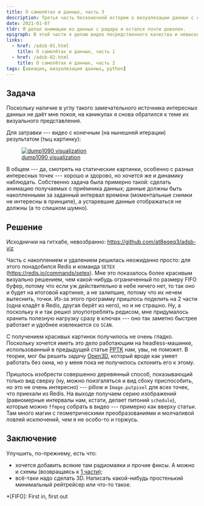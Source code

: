 ```yaml
---
title: О самолётах и данных, часть 3
description: Третья часть бесконечной истории о визуализации данных с ADS-B приёмника.
date: 2021-01-07
tldr: Я делал анимации из данных с радара и остался почти доволен.
epigraph: В этой части я делаю видео посредственного качества и невысокой художественной ценности.
links:
  - href: /adsb-01.html
    title: О самолётах и данных, часть 1
  - href: /adsb-02.html
    title: О самолётах и данных, часть 2
tags: [авиация, визуализация данных, python]
---
```


## Задача

Поскольку наличие в углу такого замечательного источника интересных данных не даёт мне покоя, на каникулах я снова обратился к теме их визуального представления.

Для затравки --- видео с конечным (на нынешней итерации) результатом (тыц картинку):

<figure>
  <a href="https://www.youtube.com/watch?v=kRHPPIlo_Sc"><img src="https://img.youtube.com/vi/kRHPPIlo_Sc/maxresdefault.jpg" alt="dump1090 visualization" /></a>
  <figcaption><a href="https://www.youtube.com/watch?v=kRHPPIlo_Sc">dump1090 visualization</a></figcaption>
</figure>

В общем --- да, смотреть на статические картинки, особенно с разных интересных точек --- хорошо и здорово, но хочется же и динамику наблюдать. Собственно задача была примерно такой: сделать анимацию получаемых с приёмника данных; данные должны быть накопленными за заданный интервал времени (моментальные снимки не интересны в принципе), а устаревшие данные отображаться не должны (а то слишком шумно).

## Решение

Исходнички на гитхабе, невозбранно: <i class="fab fa-github"></i><https://github.com/at8eqeq3/adsb-viz>

Часть с накоплением и удалением решилась неожиданно просто: для этого понадобился Redis и команда `SETEX` (<https://redis.io/commands/setex>). Мне это показалось более красивым визуально решением, чем какой-нибудь ограниченный по размеру FIFO буфер, потому что если уж действительно в небе ничего нет, то так оно и будет на итоговой картинке, а не залипшие, потому что их нечем вытеснить, точки. Из-за этого программу пришлось поделить на 2 части (одна кладёт в Redis, другая берёт из него), но и не страшно. Ну, а поскольку я и так решил злоупотреблять редисом, мне придумалось хранить полезную нагрузку сразу в ключах --- оно так заметно быстрее работает и удобнее извлекается со `SCAN`.

С получением красивых картинок получилось не очень гладко. Поскольку хочется иметь это дело работающим на headless-машинке, использованный в предыдущей статье [PPTK](https://github.com/heremaps/pptk) нам, увы, не поможет. В теории, мог бы решить задачу [Open3D](https://github.com/intel-isl/Open3D), который вроде как умеет работать без окна, но у меня пока не получилось склонить его к этому.

Пришлось изобрести совершенно деревянный способ, показывающий только вид сверху (ну, можно поизгаляться и вид сбоку приспособить, но это не очень интересно) --- pillow и `Image.putpixel` для всех точек, что приехали из Redis. На выходе получаем серию изображений (равномерные интервалы нам, кстати, делает питоний `schedule`), которые можно `ffmpeg` собрать в видео --- примерно как вверху статьи. Там много магии с геометрическими преобразованиями и молчаливой ловлей исключений, чем я не особо-то и горжусь.

## Заключение

Улучшить, по-прежнему, есть что:

* хочется добавить всякие там радиомаяки и прочие фиксы. А можно и схемы (возвращаясь к [1 части](/adsb-01.html));
* всё-таки надо сделать 3D. Написать какой-нибудь простенький минимальный рейтрейсер или что-то такое.

*[FIFO]: First in, first out